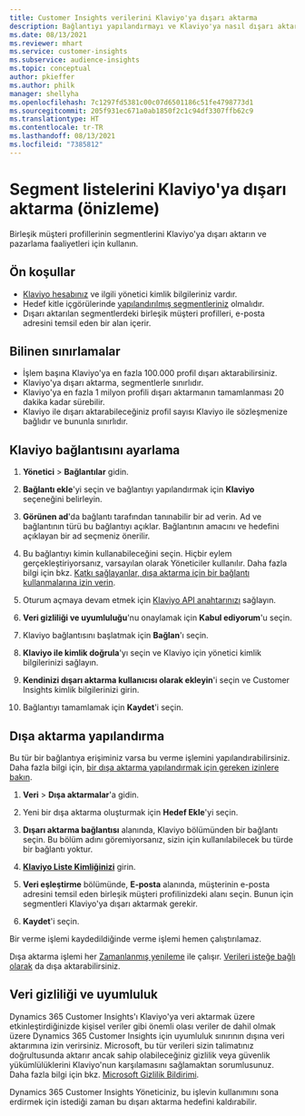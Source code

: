 ```yaml
---
title: Customer Insights verilerini Klaviyo'ya dışarı aktarma
description: Bağlantıyı yapılandırmayı ve Klaviyo'ya nasıl dışarı aktarılacağını öğrenin.
ms.date: 08/13/2021
ms.reviewer: mhart
ms.service: customer-insights
ms.subservice: audience-insights
ms.topic: conceptual
author: pkieffer
ms.author: philk
manager: shellyha
ms.openlocfilehash: 7c1297fd5381c00c07d6501186c51fe4798773d1
ms.sourcegitcommit: 205f931ec671a0ab1850f2c1c94df3307ffb62c9
ms.translationtype: HT
ms.contentlocale: tr-TR
ms.lasthandoff: 08/13/2021
ms.locfileid: "7385812"
---
```

# <a name="export-segment-lists-to-klaviyo-preview"></a>Segment listelerini Klaviyo'ya dışarı aktarma (önizleme)

Birleşik müşteri profillerinin segmentlerini Klaviyo'ya dışarı aktarın ve pazarlama faaliyetleri için kullanın.

## <a name="prerequisites"></a>Ön koşullar

-   [Klaviyo hesabınız](https://www.klaviyo.com/) ve ilgili yönetici kimlik bilgileriniz vardır.
-   Hedef kitle içgörülerinde [yapılandırılmış segmentleriniz](segments.md) olmalıdır.
-   Dışarı aktarılan segmentlerdeki birleşik müşteri profilleri, e-posta adresini temsil eden bir alan içerir.

## <a name="known-limitations"></a>Bilinen sınırlamalar

- İşlem başına Klaviyo'ya en fazla 100.000 profil dışarı aktarabilirsiniz.
- Klaviyo'ya dışarı aktarma, segmentlerle sınırlıdır.
- Klaviyo'ya en fazla 1 milyon profili dışarı aktarmanın tamamlanması 20 dakika kadar sürebilir. 
- Klaviyo ile dışarı aktarabileceğiniz profil sayısı Klaviyo ile sözleşmenize bağlıdır ve bununla sınırlıdır.

## <a name="set-up-connection-to-klaviyo"></a>Klaviyo bağlantısını ayarlama

1. **Yönetici** > **Bağlantılar** gidin.

1. **Bağlantı ekle**'yi seçin ve bağlantıyı yapılandırmak için **Klaviyo** seçeneğini belirleyin.

1. **Görünen ad**'da bağlantı tarafından tanınabilir bir ad verin. Ad ve bağlantının türü bu bağlantıyı açıklar. Bağlantının amacını ve hedefini açıklayan bir ad seçmeniz önerilir.

1. Bu bağlantıyı kimin kullanabileceğini seçin. Hiçbir eylem gerçekleştiriyorsanız, varsayılan olarak Yöneticiler kullanılır. Daha fazla bilgi için bkz. [Katkı sağlayanlar, dışa aktarma için bir bağlantı kullanmalarına izin verin](connections.md#allow-contributors-to-use-a-connection-for-exports).

1. Oturum açmaya devam etmek için [Klaviyo API anahtarınızı](https://help.klaviyo.com/hc/articles/115005062267-How-to-Manage-Your-Account-s-API-Keys) sağlayın. 

1. **Veri gizliliği ve uyumluluğu**'nu onaylamak için **Kabul ediyorum**'u seçin.

1. Klaviyo bağlantısını başlatmak için **Bağlan**'ı seçin.

1. **Klaviyo ile kimlik doğrula**'yı seçin ve Klaviyo için yönetici kimlik bilgilerinizi sağlayın.

1. **Kendinizi dışarı aktarma kullanıcısı olarak ekleyin**'i seçin ve Customer Insights kimlik bilgilerinizi girin.

1. Bağlantıyı tamamlamak için **Kaydet**'i seçin.

## <a name="configure-an-export"></a>Dışa aktarma yapılandırma

Bu tür bir bağlantıya erişiminiz varsa bu verme işlemini yapılandırabilirsiniz. Daha fazla bilgi için, [bir dışa aktarma yapılandırmak için gereken izinlere bakın](export-destinations.md#set-up-a-new-export).

1. **Veri** > **Dışa aktarmalar**'a gidin.

1. Yeni bir dışa aktarma oluşturmak için **Hedef Ekle**'yi seçin.

1. **Dışarı aktarma bağlantısı** alanında, Klaviyo bölümünden bir bağlantı seçin. Bu bölüm adını göremiyorsanız, sizin için kullanılabilecek bu türde bir bağlantı yoktur.

1. [**Klaviyo Liste Kimliğinizi**](https://help.klaviyo.com/hc/articles/115005078647-How-to-Find-a-List-ID) girin.     

3. **Veri eşleştirme** bölümünde, **E-posta** alanında, müşterinin e-posta adresini temsil eden birleşik müşteri profilinizdeki alanı seçin. Bunun için segmentleri Klaviyo'ya dışarı aktarmak gerekir.

1. **Kaydet**'i seçin.

Bir verme işlemi kaydedildiğinde verme işlemi hemen çalıştırılamaz.

Dışa aktarma işlemi her [Zamanlanmış yenileme](system.md#schedule-tab) ile çalışır. [Verileri isteğe bağlı olarak](export-destinations.md#run-exports-on-demand) da dışa aktarabilirsiniz. 


## <a name="data-privacy-and-compliance"></a>Veri gizliliği ve uyumluluk

Dynamics 365 Customer Insights'ı Klaviyo'ya veri aktarmak üzere etkinleştirdiğinizde kişisel veriler gibi önemli olası veriler de dahil olmak üzere Dynamics 365 Customer Insights için uyumluluk sınırının dışına veri aktarımına izin verirsiniz. Microsoft, bu tür verileri sizin talimatınız doğrultusunda aktarır ancak sahip olabileceğiniz gizlilik veya güvenlik yükümlülüklerini Klaviyo'nun karşılamasını sağlamaktan sorumlusunuz. Daha fazla bilgi için bkz. [Microsoft Gizlilik Bildirimi](https://go.microsoft.com/fwlink/?linkid=396732).

Dynamics 365 Customer Insights Yöneticiniz, bu işlevin kullanımını sona erdirmek için istediği zaman bu dışarı aktarma hedefini kaldırabilir.
